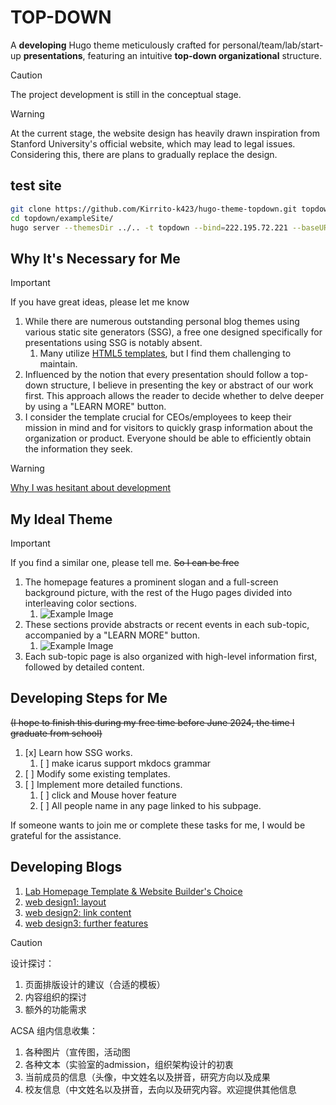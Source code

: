 # TOP-DOWN

A **developing** Hugo theme meticulously crafted for personal/team/lab/start-up **presentations**, featuring an intuitive **top-down organizational** structure.

> [!CAUTION]  
> The project development is still in the conceptual stage.

> [!WARNING] 
> At the current stage, the website design has heavily drawn inspiration from Stanford University's official website, which may lead to legal issues. Considering this, there are plans to gradually replace the design.

## test site

```bash
git clone https://github.com/Kirrito-k423/hugo-theme-topdown.git topdown
cd topdown/exampleSite/
hugo server --themesDir ../.. -t topdown --bind=222.195.72.221 --baseURL=http://222.195.72.221 -p 1314 -D -d ../../../public_2
```

## Why It's Necessary for Me

> [!IMPORTANT]  
> If you have great ideas, please let me know

1. While there are numerous outstanding personal blog themes using various static site generators (SSG), a free one designed specifically for presentations using SSG is notably absent.
   1. Many utilize [HTML5 templates](https://themefisher.com/free-responsive-website-templates-html5-css3), but I find them challenging to maintain.
2. Influenced by the notion that every presentation should follow a top-down structure, I believe in presenting the key or abstract of our work first. This approach allows the reader to decide whether to delve deeper by using a "LEARN MORE" button.
3. I consider the template crucial for CEOs/employees to keep their mission in mind and for visitors to quickly grasp information about the organization or product. Everyone should be able to efficiently obtain the information they seek.

> [!WARNING] 
> [Why I was hesitant about development](https://shaojiemike.top/thinking/2023/11/24/When4teampage/)

## My Ideal Theme 

> [!IMPORTANT]  
> If you find a similar one, please tell me. ~~So I can be free~~

1. The homepage features a prominent slogan and a full-screen background picture, with the rest of the Hugo pages divided into interleaving color sections.
   1. ![Example Image](https://pic.shaojiemike.top/shaojiemike/2023/11/e2d2ff3db32d853301c3639f95614b02.png)
2. These sections provide abstracts or recent events in each sub-topic, accompanied by a "LEARN MORE" button.
   1. ![Example Image](https://pic.shaojiemike.top/shaojiemike/2023/11/0b2ee5b8fe019431a29108271a750900.png)
3. Each sub-topic page is also organized with high-level information first, followed by detailed content.

## Developing Steps for Me

~~(I hope to finish this during my free time before June 2024, the time I graduate from school)~~

1. [x] Learn how SSG works.
   1. [ ] make icarus support mkdocs grammar
2. [ ] Modify some existing templates.
3. [ ] Implement more detailed functions.
   1. [ ] click and Mouse hover feature
   2. [ ] All people name in any page linked to his subpage.

If someone wants to join me or complete these tasks for me, I would be grateful for the assistance.

## Developing Blogs

1. [Lab Homepage Template & Website Builder's Choice](https://shaojiemike.top/oow/2023/11/08/labTemplate/)
2. [web design1: layout](https://shaojiemike.top/oow/2023/11/29/webDesign1LayoutOverview)
3. [web design2: link content](https://shaojiemike.top/oow/2023/12/01/webDesign2LinkContent/)
4. [web design3: further features](https://shaojiemike.top/oow/2023/12/01/webDesign3FutureFeatures/)

> [!CAUTION]  
> 设计探讨：
> 1. 页面排版设计的建议（合适的模板）
> 2. 内容组织的探讨
> 3. 额外的功能需求
> 
> ACSA 组内信息收集：
> 1. 各种图片（宣传图，活动图
> 2. 各种文本（实验室的admission，组织架构设计的初衷
> 3. 当前成员的信息（头像，中文姓名以及拼音，研究方向以及成果
> 4. 校友信息（中文姓名以及拼音，去向以及研究内容。欢迎提供其他信息